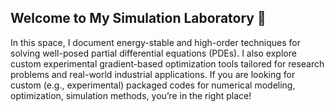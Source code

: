 ## Welcome to My Simulation Laboratory 👋

In this space, I document energy-stable and high-order techniques for solving well-posed partial differential equations (PDEs). I also explore custom experimental gradient-based optimization tools tailored for research problems and real-world industrial applications. If you are looking for custom (e.g., experimental) packaged codes for numerical modeling, optimization, simulation methods, you’re in the right place!

<!--
**ywhlab/ywhlab** is a ✨ _special_ ✨ repository because its `README.md` (this file) appears on your GitHub profile.

Here are some ideas to get you started:

- 🔭 I’m currently working on ...
- 🌱 I’m currently learning ...
- 👯 I’m looking to collaborate on ...
- 🤔 I’m looking for help with ...
- 💬 Ask me about ...
- 📫 How to reach me: ...
- 😄 Pronouns: ...
- ⚡ Fun fact: ...
-->
